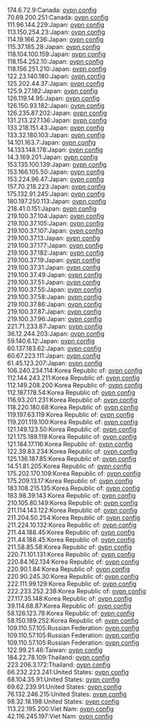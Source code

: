 174.6.72.9:Canada: [ovpn config](vpn/174_6_72_9.ovpn)  
70.69.200.251:Canada: [ovpn config](vpn/70_69_200_251.ovpn)  
111.96.144.229:Japan: [ovpn config](vpn/111_96_144_229.ovpn)  
113.150.254.23:Japan: [ovpn config](vpn/113_150_254_23.ovpn)  
114.19.166.236:Japan: [ovpn config](vpn/114_19_166_236.ovpn)  
115.37.185.28:Japan: [ovpn config](vpn/115_37_185_28.ovpn)  
118.104.100.159:Japan: [ovpn config](vpn/118_104_100_159.ovpn)  
118.154.252.10:Japan: [ovpn config](vpn/118_154_252_10.ovpn)  
118.156.251.210:Japan: [ovpn config](vpn/118_156_251_210.ovpn)  
122.23.140.180:Japan: [ovpn config](vpn/122_23_140_180.ovpn)  
125.202.44.37:Japan: [ovpn config](vpn/125_202_44_37.ovpn)  
125.9.27.182:Japan: [ovpn config](vpn/125_9_27_182.ovpn)  
126.119.14.95:Japan: [ovpn config](vpn/126_119_14_95.ovpn)  
126.150.93.182:Japan: [ovpn config](vpn/126_150_93_182.ovpn)  
126.235.87.202:Japan: [ovpn config](vpn/126_235_87_202.ovpn)  
131.213.227.136:Japan: [ovpn config](vpn/131_213_227_136.ovpn)  
133.218.151.43:Japan: [ovpn config](vpn/133_218_151_43.ovpn)  
133.32.180.103:Japan: [ovpn config](vpn/133_32_180_103.ovpn)  
14.101.163.7:Japan: [ovpn config](vpn/14_101_163_7.ovpn)  
14.133.148.178:Japan: [ovpn config](vpn/14_133_148_178.ovpn)  
14.3.169.201:Japan: [ovpn config](vpn/14_3_169_201.ovpn)  
153.135.100.139:Japan: [ovpn config](vpn/153_135_100_139.ovpn)  
153.166.105.50:Japan: [ovpn config](vpn/153_166_105_50.ovpn)  
153.224.96.47:Japan: [ovpn config](vpn/153_224_96_47.ovpn)  
157.70.218.223:Japan: [ovpn config](vpn/157_70_218_223.ovpn)  
175.132.91.245:Japan: [ovpn config](vpn/175_132_91_245.ovpn)  
180.197.250.113:Japan: [ovpn config](vpn/180_197_250_113.ovpn)  
218.41.0.151:Japan: [ovpn config](vpn/218_41_0_151.ovpn)  
219.100.37.104:Japan: [ovpn config](vpn/219_100_37_104.ovpn)  
219.100.37.105:Japan: [ovpn config](vpn/219_100_37_105.ovpn)  
219.100.37.107:Japan: [ovpn config](vpn/219_100_37_107.ovpn)  
219.100.37.13:Japan: [ovpn config](vpn/219_100_37_13.ovpn)  
219.100.37.177:Japan: [ovpn config](vpn/219_100_37_177.ovpn)  
219.100.37.182:Japan: [ovpn config](vpn/219_100_37_182.ovpn)  
219.100.37.19:Japan: [ovpn config](vpn/219_100_37_19.ovpn)  
219.100.37.31:Japan: [ovpn config](vpn/219_100_37_31.ovpn)  
219.100.37.49:Japan: [ovpn config](vpn/219_100_37_49.ovpn)  
219.100.37.51:Japan: [ovpn config](vpn/219_100_37_51.ovpn)  
219.100.37.55:Japan: [ovpn config](vpn/219_100_37_55.ovpn)  
219.100.37.58:Japan: [ovpn config](vpn/219_100_37_58.ovpn)  
219.100.37.86:Japan: [ovpn config](vpn/219_100_37_86.ovpn)  
219.100.37.87:Japan: [ovpn config](vpn/219_100_37_87.ovpn)  
219.100.37.96:Japan: [ovpn config](vpn/219_100_37_96.ovpn)  
221.71.233.87:Japan: [ovpn config](vpn/221_71_233_87.ovpn)  
36.12.244.203:Japan: [ovpn config](vpn/36_12_244_203.ovpn)  
59.140.6.12:Japan: [ovpn config](vpn/59_140_6_12.ovpn)  
60.137.183.62:Japan: [ovpn config](vpn/60_137_183_62.ovpn)  
60.67.223.111:Japan: [ovpn config](vpn/60_67_223_111.ovpn)  
61.45.123.207:Japan: [ovpn config](vpn/61_45_123_207.ovpn)  
106.240.234.114:Korea Republic of: [ovpn config](vpn/106_240_234_114.ovpn)  
112.144.243.211:Korea Republic of: [ovpn config](vpn/112_144_243_211.ovpn)  
112.149.208.200:Korea Republic of: [ovpn config](vpn/112_149_208_200.ovpn)  
112.187.178.54:Korea Republic of: [ovpn config](vpn/112_187_178_54.ovpn)  
116.93.201.231:Korea Republic of: [ovpn config](vpn/116_93_201_231.ovpn)  
118.220.180.68:Korea Republic of: [ovpn config](vpn/118_220_180_68.ovpn)  
119.197.63.119:Korea Republic of: [ovpn config](vpn/119_197_63_119.ovpn)  
119.201.119.100:Korea Republic of: [ovpn config](vpn/119_201_119_100.ovpn)  
121.149.123.50:Korea Republic of: [ovpn config](vpn/121_149_123_50.ovpn)  
121.175.189.119:Korea Republic of: [ovpn config](vpn/121_175_189_119.ovpn)  
121.184.17.116:Korea Republic of: [ovpn config](vpn/121_184_17_116.ovpn)  
122.39.83.234:Korea Republic of: [ovpn config](vpn/122_39_83_234.ovpn)  
125.136.187.85:Korea Republic of: [ovpn config](vpn/125_136_187_85.ovpn)  
14.51.81.205:Korea Republic of: [ovpn config](vpn/14_51_81_205.ovpn)  
175.202.170.109:Korea Republic of: [ovpn config](vpn/175_202_170_109.ovpn)  
175.209.13.17:Korea Republic of: [ovpn config](vpn/175_209_13_17.ovpn)  
183.108.215.135:Korea Republic of: [ovpn config](vpn/183_108_215_135.ovpn)  
183.98.39.143:Korea Republic of: [ovpn config](vpn/183_98_39_143.ovpn)  
210.105.80.149:Korea Republic of: [ovpn config](vpn/210_105_80_149.ovpn)  
211.114.143.122:Korea Republic of: [ovpn config](vpn/211_114_143_122.ovpn)  
211.204.50.254:Korea Republic of: [ovpn config](vpn/211_204_50_254.ovpn)  
211.224.10.132:Korea Republic of: [ovpn config](vpn/211_224_10_132.ovpn)  
211.44.188.45:Korea Republic of: [ovpn config](vpn/211_44_188_45.ovpn)  
211.44.188.45:Korea Republic of: [ovpn config](vpn/211_44_188_45.ovpn)  
211.58.85.58:Korea Republic of: [ovpn config](vpn/211_58_85_58.ovpn)  
220.71.101.131:Korea Republic of: [ovpn config](vpn/220_71_101_131.ovpn)  
220.84.162.134:Korea Republic of: [ovpn config](vpn/220_84_162_134.ovpn)  
220.90.1.84:Korea Republic of: [ovpn config](vpn/220_90_1_84.ovpn)  
220.90.245.30:Korea Republic of: [ovpn config](vpn/220_90_245_30.ovpn)  
222.111.99.129:Korea Republic of: [ovpn config](vpn/222_111_99_129.ovpn)  
222.233.252.238:Korea Republic of: [ovpn config](vpn/222_233_252_238.ovpn)  
27.117.35.148:Korea Republic of: [ovpn config](vpn/27_117_35_148.ovpn)  
39.114.68.87:Korea Republic of: [ovpn config](vpn/39_114_68_87.ovpn)  
58.126.123.78:Korea Republic of: [ovpn config](vpn/58_126_123_78.ovpn)  
58.150.189.252:Korea Republic of: [ovpn config](vpn/58_150_189_252.ovpn)  
109.110.57.105:Russian Federation: [ovpn config](vpn/109_110_57_105.ovpn)  
109.110.57.105:Russian Federation: [ovpn config](vpn/109_110_57_105.ovpn)  
109.110.57.105:Russian Federation: [ovpn config](vpn/109_110_57_105.ovpn)  
122.99.21.46:Taiwan: [ovpn config](vpn/122_99_21_46.ovpn)  
184.22.78.109:Thailand: [ovpn config](vpn/184_22_78_109.ovpn)  
223.206.3.172:Thailand: [ovpn config](vpn/223_206_3_172.ovpn)  
66.232.223.241:United States: [ovpn config](vpn/66_232_223_241.ovpn)  
68.104.35.91:United States: [ovpn config](vpn/68_104_35_91.ovpn)  
69.62.239.91:United States: [ovpn config](vpn/69_62_239_91.ovpn)  
76.132.246.215:United States: [ovpn config](vpn/76_132_246_215.ovpn)  
98.32.18.198:United States: [ovpn config](vpn/98_32_18_198.ovpn)  
113.22.195.200:Viet Nam: [ovpn config](vpn/113_22_195_200.ovpn)  
42.116.245.197:Viet Nam: [ovpn config](vpn/42_116_245_197.ovpn)  
